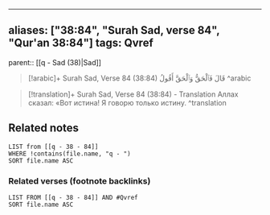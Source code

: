 
---
aliases: ["38:84", "Surah Sad, verse 84", "Qur'an 38:84"]
tags: Qvref
---

parent:: [[q - Sad (38)|Sad]]

> [!arabic]+ Surah Sad, Verse 84 (38:84)
> <span class="quran-arabic">قَالَ فَٱلْحَقُّ وَٱلْحَقَّ أَقُولُ</span>
^arabic

> [!translation]+ Surah Sad, Verse 84 (38:84) - Translation
> Аллах сказал: «Вот истина! Я говорю только истину.
^translation



## Related notes
```dataview
LIST from [[q - 38 - 84]]
WHERE !contains(file.name, "q - ")
SORT file.name ASC
```

### Related verses (footnote backlinks)
```dataview
LIST FROM [[q - 38 - 84]] AND #Qvref
SORT file.name ASC
```

